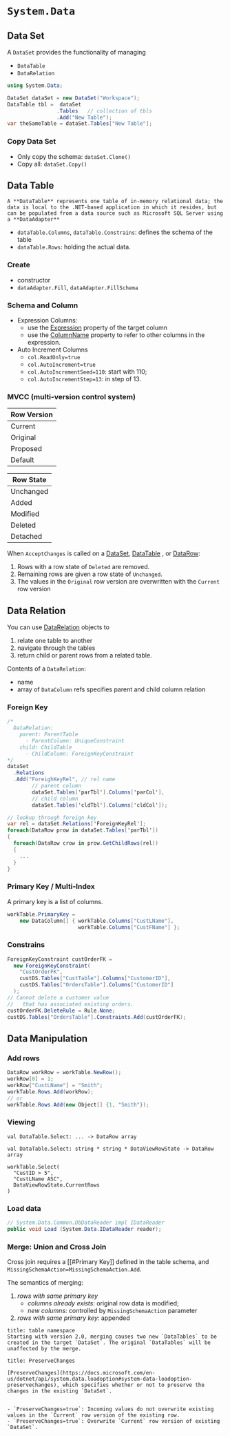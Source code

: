
# `System.Data`

## Data Set

A `DataSet` provides the functionality of managing
  - `DataTable`
  - `DataRelation` 

```c#
using System.Data;

DataSet dataSet = new DataSet("Workspace");
DataTable tbl =  dataSet
                .Tables   // collection of tbls
                .Add("New Table");
var theSameTable = dataSet.Tables["New Table"];
```


### Copy Data Set

- Only copy the schema: `dataSet.Clone()`
- Copy all: `dataSet.Copy()`

## Data Table

```ad-note
A **DataTable** represents one table of in-memory relational data; the data is local to the .NET-based application in which it resides, but can be populated from a data source such as Microsoft SQL Server using a **DataAdapter**
```

- `dataTable.Columns`, `dataTable.Constrains`: defines the schema of the table
- `dataTable.Rows`: holding the actual data.

### Create

- constructor
- `dataAdapter.Fill`, `dataAdapter.FillSchema`

### Schema and Column

- Expression Columns:
    - use the [Expression](https://docs.microsoft.com/en-us/dotnet/api/system.data.datacolumn.expression) property of the target column
    - use the [ColumnName](https://docs.microsoft.com/en-us/dotnet/api/system.data.datacolumn.columnname) property to refer to other columns in the expression.
- Auto Increment Columns
    - `col.ReadOnly=true`
    - `col.AutoIncrement=true`
    - `col.AutoIncrementSeed=110`: start with $110$;
    - `col.AutoIncrementStep=13`: in step of $13$.



### MVCC (multi-version control system)

| Row Version |
| ----------- |
| Current     |
| Original    |
| Proposed    |
| Default     |

| Row State |
| --------- |
| Unchanged |
| Added     |
| Modified  |
| Deleted   |
| Detached          |

When `AcceptChanges` is called on a [DataSet](https://docs.microsoft.com/en-us/dotnet/api/system.data.dataset), [DataTable](https://docs.microsoft.com/en-us/dotnet/api/system.data.datatable) , or [DataRow](https://docs.microsoft.com/en-us/dotnet/api/system.data.datarow):
1. Rows with a row state of `Deleted` are removed.
2. Remaining rows are given a row state of `Unchanged`.
3. The values in the `Original` row version are overwritten with the `Current` row version

## Data Relation

You can use [DataRelation](https://docs.microsoft.com/en-us/dotnet/api/system.data.datarelation) objects to
1. relate one table to another
2. navigate through the tables
3. return child or parent rows from a related table.

Contents of a `DataRelation`:
- name
- array of `DataColumn` refs specifies parent and child column relation

### Foreign Key
```c#
/*
  DataRelation:
    parent: ParentTable
      - ParentColumn: UniqueConstraint
    child: ChildTable
      - ChildColumn: ForeignKeyConstraint
*/
dataSet
  .Relations
  .Add("ForeighKeyRel", // rel name
        // parent column
        dataSet.Tables['parTbl'].Columns['parCol'],
        // child column
        dataSet.Tables['cldTbl'].Columns['cldCol']);

// lookup through foreign key
var rel = dataSet.Relations['ForeignKeyRel'];
foreach(DataRow prow in dataSet.Tables['parTbl'])
{
  foreach(DataRow crow in prow.GetChildRows(rel))
  {
    ...
  }
}
```

### Primary Key / Multi-Index
A primary key is a list of columns.

```c#
workTable.PrimaryKey = 
    new DataColumn[] { workTable.Columns["CustLName"],
                       workTable.Columns["CustFName"] };
```


### Constrains

```c#
ForeignKeyConstraint custOrderFK =  
  new ForeignKeyConstraint(
    "CustOrderFK", 
    custDS.Tables["CustTable"].Columns["CustomerID"], 
    custDS.Tables["OrdersTable"].Columns["CustomerID"]
  ); 
// Cannot delete a customer value
//   that has associated existing orders.
custOrderFK.DeleteRule = Rule.None; 
custDS.Tables["OrdersTable"].Constraints.Add(custOrderFK);
```


## Data Manipulation

### Add rows

```c#
DataRow workRow = workTable.NewRow();
workRow[0] = 1;
workRow["CustLName"] = "Smith";  
workTable.Rows.Add(workRow);
// or
workTable.Rows.Add(new Object[] {1, "Smith"});
```

### Viewing

```f#
val DataTable.Select: ... -> DataRow array

val DataTable.Select: string * string * DataViewRowState -> DataRow array

workTable.Select(
  "CustID > 5",
  "CustLName ASC",
  DataViewRowState.CurrentRows
)
```

### Load data

```c#
// System.Data.Common.DbDataReader impl IDataReader
public void Load (System.Data.IDataReader reader);
```

### Merge: Union and Cross Join

Cross join requires a [[#Primary Key]] defined in the table schema, and `MissingSchemaAction=MissingSchemaAction.Add`.

The semantics of merging:
1. _rows with same primary key_
    - _columns already exists_: original row data is modified;
    - _new columns_: controlled by `MissingSchemaAction` parameter
2. _rows with same primary key_: appended

```ad-note
title: table namespace
Starting with version 2.0, merging causes two new `DataTables` to be created in the target `DataSet`. The original `DataTables` will be unaffected by the merge.
``````


```ad-note
title: PreserveChanges

[PreserveChanges](https://docs.microsoft.com/en-us/dotnet/api/system.data.loadoption#system-data-loadoption-preservechanges), which specifies whether or not to preserve the changes in the existing `DataSet`.


- `PreserveChanges=true`: Incoming values do not overwrite existing values in the `Current` row version of the existing row.
- `PreserveChanges=true`: Overwrite `Current` row version of existing `DataSet`.

```

